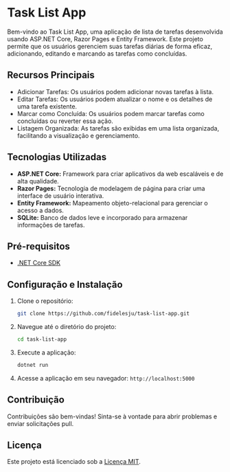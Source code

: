 # Task List App

Bem-vindo ao Task List App, uma aplicação de lista de tarefas desenvolvida usando ASP.NET Core, Razor Pages e Entity Framework. Este projeto permite que os usuários gerenciem suas tarefas diárias de forma eficaz, adicionando, editando e marcando as tarefas como concluídas.

## Recursos Principais

- Adicionar Tarefas: Os usuários podem adicionar novas tarefas à lista.
- Editar Tarefas: Os usuários podem atualizar o nome e os detalhes de uma tarefa existente.
- Marcar como Concluída: Os usuários podem marcar tarefas como concluídas ou reverter essa ação.
- Listagem Organizada: As tarefas são exibidas em uma lista organizada, facilitando a visualização e gerenciamento.

## Tecnologias Utilizadas

- **ASP.NET Core:** Framework para criar aplicativos da web escaláveis e de alta qualidade.
- **Razor Pages:** Tecnologia de modelagem de página para criar uma interface de usuário interativa.
- **Entity Framework:** Mapeamento objeto-relacional para gerenciar o acesso a dados.
- **SQLite:** Banco de dados leve e incorporado para armazenar informações de tarefas.

## Pré-requisitos

- [.NET Core SDK](https://dotnet.microsoft.com/download)

## Configuração e Instalação

1. Clone o repositório:

   ```bash
   git clone https://github.com/fidelesju/task-list-app.git
   ```

2. Navegue até o diretório do projeto:

   ```bash
   cd task-list-app
   ```

3. Execute a aplicação:

   ```bash
   dotnet run
   ```

4. Acesse a aplicação em seu navegador: `http://localhost:5000`

## Contribuição

Contribuições são bem-vindas! Sinta-se à vontade para abrir problemas e enviar solicitações pull.

## Licença

Este projeto está licenciado sob a [Licença MIT](LICENSE).
